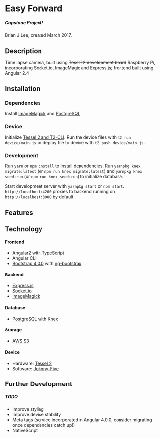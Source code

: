 # Easy Forward

##### Capstone Project!
Brian J Lee, created March 2017.

## Description

Time lapse camera, built using ~~Tessel 2 development board~~ Raspberry Pi, incorporating Socket.io, ImageMagic and Express.js; frontend built using Angular 2.4

## Installation

### Dependencies
Install [ImageMagick](https://www.imagemagick.org/script/download.php) and [PostgreSQL](https://www.postgresql.org/download/)

### Device
Initialize [Tessel 2 and T2-CLI](http://tessel.github.io/t2-start/). Run the device files with `t2 run device/main.js` or deploy file to device with `t2 push device/main.js`.

### Development
Run `yarn` or `npm install` to install dependencies. Run `yarnpkg knex migrate:latest` (or `npm run knex migrate:latest`) and `yarnpkg knex seed:run` (or `npm run knex seed:run`) to initialize database.

Start development server with `yarnpkg start` or `npm start`. `http://localhost:4200` proxies to backend running on `http://localhost:3000` by default.

## Features



## Technology

#### Frontend
* [Angular2](https://angular.io) with [TypeScript](https://www.typescriptlang.org/)
* Angular CLI
* [Bootstrap 4.0.0](http://v4-alpha.getbootstrap.com/) with [ng-bootstrap](https://ng-bootstrap.github.io/#/home)

#### Backend
* [Express.js](https://expressjs.com)
* [Socket.io](https://socket.io)
* [ImageMagick](https://www.imagemagick.org/script/index.php)

#### Database
* [PostgreSQL](https://postgresql.org) with [Knex](https://knexjs.org)

#### Storage
* [AWS S3](https://aws.amazon.com/s3/)

#### Device
* Hardware: [Tessel 2](https://tessel.io/)
* Software: [Johnny-Five](http://johnny-five.io/)

## Further Development

##### TODO
* Improve styling
* Improve device stability
* Meta tags (service incorporated in Angular 4.0.0, consider migrating once dependencies catch up!)
* NativeScript